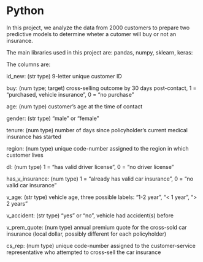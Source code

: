 # Python
In this project, we analyze the data from 2000 customers to prepare two predictive models to determine wheter a cutomer will buy or not an insurance.

The main libraries used in this project are: pandas, numpy, sklearn, keras:

The columns are:</p>
id_new: (str type) 9-letter unique customer ID</p>
buy: (num type; target) cross-selling outcome by 30 days post-contact, 1 = “purchased, vehicle insurance”, 0 = “no purchase” </p>
age: (num type) customer’s age at the time of contact</p>
gender: (str type) “male” or “female”</p>
tenure: (num type) number of days since policyholder’s current medical insurance has started</p>
region: (num type) unique code-number assigned to the region in which customer lives</p>
dl: (num type) 1 = “has valid driver license”, 0 = “no driver license”</p>
has_v_insurance: (num type) 1 = “already has valid car insurance”, 0 = “no valid car insurance”</p>
v_age: (str type) vehicle age, three possible labels: “1-2 year”, “< 1 year”, “> 2 years”</p>
v_accident: (str type) “yes” or “no”, vehicle had accident(s) before</p>
v_prem_quote: (num type) annual premium quote for the cross-sold car insurance (local dollar, possibly different for each policyholder)</p>
cs_rep: (num type) unique code-number assigned to the customer-service representative who attempted to cross-sell the car insurance</p>
